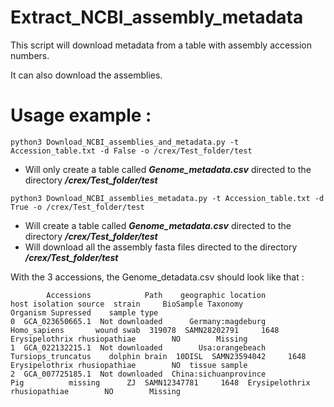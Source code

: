 # Extract_NCBI_assembly_metadata

This script will download metadata from a table with assembly accession numbers.

It can also download the assemblies.

# Usage example :

```python3 Download_NCBI_assemblies_and_metadata.py -t Accession_table.txt -d False -o /crex/Test_folder/test```

* Will only create a table called ***Genome_metadata.csv*** directed to the directory ***/crex/Test_folder/test***

```python3 Download_NCBI_assemblies_metadata.py -t Accession_table.txt -d True -o /crex/Test_folder/test```

* Will create a table called ***Genome_metadata.csv*** directed to the directory ***/crex/Test_folder/test***
* Will download all the assembly fasta files directed to the directory ***/crex/Test_folder/test***


With the 3 accessions, the Genome_detadata.csv should look like that :
```
        Accessions            Path    geographic location                host isolation source  strain     BioSample Taxonomy                      Organism Supressed    sample type
0  GCA_023650665.1  Not downloaded      Germany:magdeburg        Homo_sapiens       wound swab  319078  SAMN28202791     1648  Erysipelothrix rhusiopathiae        NO        Missing
1  GCA_022132215.1  Not downloaded        Usa:orangebeach  Tursiops_truncatus    dolphin brain  10DISL  SAMN23594042     1648  Erysipelothrix rhusiopathiae        NO  tissue sample
2  GCA_007725185.1  Not downloaded  China:sichuanprovince                 Pig          missing      ZJ  SAMN12347781     1648  Erysipelothrix rhusiopathiae        NO        Missing
```
